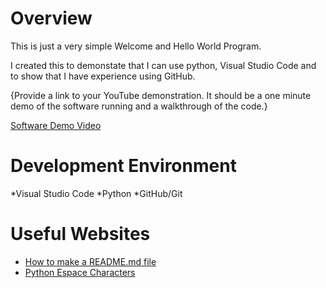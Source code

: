 # Overview

This is just a very simple Welcome and Hello World Program.

I created this to demonstate that I can use python, Visual Studio Code and to show that I have experience using GitHub.

{Provide a link to your YouTube demonstration.  It should be a one minute demo of the software running and a walkthrough of the code.}

[Software Demo Video](http://youtube.link.goes.here)

# Development Environment

*Visual Studio Code
*Python
*GitHub/Git

# Useful Websites

* [How to make a README.md file](https://www.makeareadme.com/)
* [Python Espace Characters](https://www.w3schools.com/python/gloss_python_escape_characters.asp)